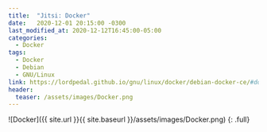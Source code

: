 ```yaml
---
title:  "Jitsi: Docker"
date:   2020-12-01 20:15:00 -0300
last_modified_at: 2020-12-12T16:45:00-05:00
categories:
  - Docker
tags:
  - Docker
  - Debian
  - GNU/Linux
link: https://lordpedal.github.io/gnu/linux/docker/debian-docker-ce/#docker-jitsi
header:
  teaser: /assets/images/Docker.png
---
```


![Docker]({{ site.url }}{{ site.baseurl }}/assets/images/Docker.png)
{: .full}
